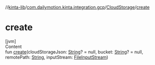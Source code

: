 //[kinta-lib](../../../index.md)/[com.dailymotion.kinta.integration.gcp](../index.md)/[CloudStorage](index.md)/[create](create.md)



# create  
[jvm]  
Content  
fun [create](create.md)(cloudStorageJson: [String](https://kotlinlang.org/api/latest/jvm/stdlib/kotlin/-string/index.html)? = null, bucket: [String](https://kotlinlang.org/api/latest/jvm/stdlib/kotlin/-string/index.html)? = null, remotePath: [String](https://kotlinlang.org/api/latest/jvm/stdlib/kotlin/-string/index.html), inputStream: [FileInputStream](https://docs.oracle.com/javase/8/docs/api/java/io/FileInputStream.html))  



